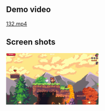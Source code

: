 ## Demo video

[132.mp4](MEDIA/132.mp4)


## Screen shots

<img src="MEDIA/ss1.png" alt="Screenshot" style="width:50%;">


